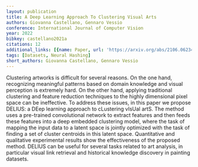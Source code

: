 ```yaml
---
layout: publication
title: A Deep Learning Approach To Clustering Visual Arts
authors: Giovanna Castellano, Gennaro Vessio
conference: International Journal of Computer Vision
year: 2022
bibkey: castellano2021a
citations: 12
additional_links: [{name: Paper, url: 'https://arxiv.org/abs/2106.06234'}]
tags: [Datasets, Neural Hashing]
short_authors: Giovanna Castellano, Gennaro Vessio
---
```

Clustering artworks is difficult for several reasons. On the one hand,
recognizing meaningful patterns based on domain knowledge and visual perception
is extremely hard. On the other hand, applying traditional clustering and
feature reduction techniques to the highly dimensional pixel space can be
ineffective. To address these issues, in this paper we propose DELIUS: a DEep
learning approach to cLustering vIsUal artS. The method uses a pre-trained
convolutional network to extract features and then feeds these features into a
deep embedded clustering model, where the task of mapping the input data to a
latent space is jointly optimized with the task of finding a set of cluster
centroids in this latent space. Quantitative and qualitative experimental
results show the effectiveness of the proposed method. DELIUS can be useful for
several tasks related to art analysis, in particular visual link retrieval and
historical knowledge discovery in painting datasets.
